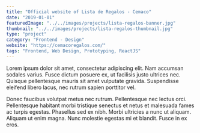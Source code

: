 ```yaml
---
title: "Official website of Lista de Regalos - Cemaco"
date: "2019-01-01"
featuredImage: "../../images/projects/lista-regalos-banner.jpg"
thumbnail: "../../images/projects/lista-regalos-thumbnail.jpg"
type: "project"
category: "Frontend - Design"
website: "https://cemacoregalos.com/"
tags: "Frontend, Web Design, Prototyping, ReactJS"
---
```


Lorem ipsum dolor sit amet, consectetur adipiscing elit. Nam accumsan sodales varius. Fusce dictum posuere ex, ut facilisis justo ultrices nec. Quisque pellentesque mauris sit amet vulputate gravida. Suspendisse eleifend libero lacus, nec rutrum sapien porttitor vel.
 
Donec faucibus volutpat metus nec rutrum. Pellentesque nec lectus orci. Pellentesque habitant morbi tristique senectus et netus et malesuada fames ac turpis egestas. Phasellus sed ex nibh. Morbi ultricies a nunc ut aliquam. Aliquam ut enim magna. Nunc molestie egestas mi et blandit. Fusce in ex eros.